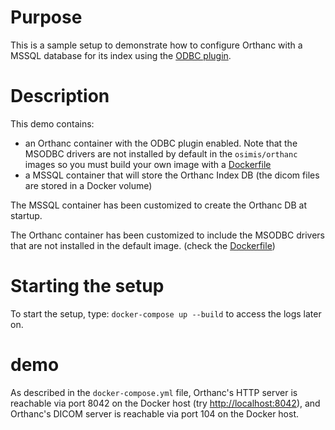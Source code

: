 # Purpose

This is a sample setup to demonstrate how to configure Orthanc with a
MSSQL database for its index using the [ODBC plugin](https://book.orthanc-server.com/plugins/odbc.html).

# Description

This demo contains:

- an Orthanc container with the ODBC plugin enabled.  Note that the MSODBC drivers are not installed
  by default in the `osimis/orthanc` images so you must build your own image with a [Dockerfile](new-orthanc/Dockerfile)
- a MSSQL container that will store the Orthanc Index DB (the dicom files are stored in a Docker volume)

The MSSQL container has been customized to create the Orthanc DB at startup.

The Orthanc container has been customized to include the MSODBC drivers that are not installed in the default image.
(check the [Dockerfile](new-orthanc/Dockerfile))

# Starting the setup

To start the setup, type: `docker-compose up --build` to access the logs later on.

# demo

As described in the `docker-compose.yml` file, Orthanc's HTTP server is
reachable via port 8042 on the Docker host (try
[http://localhost:8042](http://localhost:8042)), and Orthanc's DICOM server is
reachable via port 104 on the Docker host.
